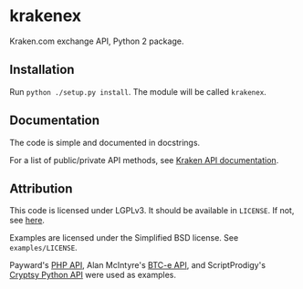 krakenex
========

Kraken.com exchange API, Python 2 package.


Installation
-----------

Run `python ./setup.py install`. The module will be called `krakenex`.


Documentation
-------------

The code is simple and documented in docstrings.

For a list of public/private API methods, see
[Kraken API documentation][krakenapidoc].


Attribution
-----------

This code is licensed under LGPLv3. It should be available in
`LICENSE`. If not, see [here][license].

Examples are licensed under the Simplified BSD license. See
`examples/LICENSE`.

Payward's [PHP API][krakenphpapi], Alan McIntyre's [BTC-e API][btceapi],
and ScriptProdigy's [Cryptsy Python API][cryptsypyapi] were used as
examples.


[krakenapidoc]: https://www.kraken.com/help/api
[license]: https://www.gnu.org/licenses/lgpl-3.0.txt
[krakenphpapi]: https://github.com/payward/kraken-api-client
[btceapi]: https://github.com/alanmcintyre/btce-api
[cryptsypyapi]: https://github.com/ScriptProdigy/CryptsyPythonAPI
